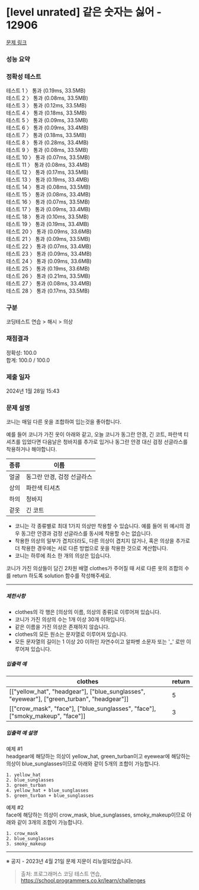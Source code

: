 # [level unrated] 같은 숫자는 싫어 - 12906

[문제 링크](https://school.programmers.co.kr/learn/courses/30/lessons/120905) 

### 성능 요약

<h3>정확성  테스트<br></h3>
테스트 1 〉	통과 (0.19ms, 33.5MB)<br>
테스트 2 〉	통과 (0.08ms, 33.5MB)<br>
테스트 3 〉	통과 (0.12ms, 33.5MB)<br>
테스트 4 〉	통과 (0.18ms, 33.5MB)<br>
테스트 5 〉	통과 (0.09ms, 33.5MB)<br>
테스트 6 〉	통과 (0.09ms, 33.4MB)<br>
테스트 7 〉	통과 (0.18ms, 33.5MB)<br>
테스트 8 〉	통과 (0.28ms, 33.4MB)<br>
테스트 9 〉	통과 (0.08ms, 33.5MB)<br>
테스트 10 〉	통과 (0.07ms, 33.5MB)<br>
테스트 11 〉	통과 (0.08ms, 33.4MB)<br>
테스트 12 〉	통과 (0.17ms, 33.5MB)<br>
테스트 13 〉	통과 (0.19ms, 33.4MB)<br>
테스트 14 〉	통과 (0.08ms, 33.5MB)<br>
테스트 15 〉	통과 (0.08ms, 33.4MB)<br>
테스트 16 〉	통과 (0.07ms, 33.5MB)<br>
테스트 17 〉	통과 (0.09ms, 33.4MB)<br>
테스트 18 〉	통과 (0.10ms, 33.5MB)<br>
테스트 19 〉	통과 (0.19ms, 33.4MB)<br>
테스트 20 〉	통과 (0.09ms, 33.6MB)<br>
테스트 21 〉	통과 (0.09ms, 33.5MB)<br>
테스트 22 〉	통과 (0.07ms, 33.4MB)<br>
테스트 23 〉	통과 (0.09ms, 33.4MB)<br>
테스트 24 〉	통과 (0.09ms, 33.6MB)<br>
테스트 25 〉	통과 (0.19ms, 33.6MB)<br>
테스트 26 〉	통과 (0.21ms, 33.5MB)<br>
테스트 27 〉	통과 (0.08ms, 33.4MB)<br>
테스트 28 〉	통과 (0.17ms, 33.5MB)

### 구분

코딩테스트 연습 > 해시 > 의상



### 채점결과

정확성: 100.0<br>
합계: 100.0 / 100.0

### 제출 일자

2024년 1월 28일 15:43

### 문제 설명
<div class="markdown solarized-dark"><p>코니는 매일 다른 옷을 조합하여 입는것을 좋아합니다.</p>

<p>예를 들어 코니가 가진 옷이 아래와 같고, 오늘 코니가 동그란 안경, 긴 코트, 파란색 티셔츠를 입었다면 다음날은 청바지를 추가로 입거나 동그란 안경 대신 검정 선글라스를 착용하거나 해야합니다.</p>
<table class="table">
        <thead><tr>
<th>종류</th>
<th>이름</th>
</tr>
</thead>
        <tbody><tr>
<td>얼굴</td>
<td>동그란 안경, 검정 선글라스</td>
</tr>
<tr>
<td>상의</td>
<td>파란색 티셔츠</td>
</tr>
<tr>
<td>하의</td>
<td>청바지</td>
</tr>
<tr>
<td>겉옷</td>
<td>긴 코트</td>
</tr>
</tbody>
      </table>
<ul>
<li>코니는 각 종류별로 최대 1가지 의상만 착용할 수 있습니다. 예를 들어 위 예시의 경우 동그란 안경과 검정 선글라스를 동시에 착용할 수는 없습니다. </li>
<li>착용한 의상의 일부가 겹치더라도, 다른 의상이 겹치지 않거나, 혹은 의상을 추가로 더 착용한 경우에는 서로 다른 방법으로 옷을 착용한 것으로 계산합니다.</li>
<li>코니는 하루에 최소 한 개의 의상은 입습니다.</li>
</ul>

<p>코니가 가진 의상들이 담긴 2차원 배열 clothes가 주어질 때 서로 다른 옷의 조합의 수를 return 하도록 solution 함수를 작성해주세요.</p>

<hr>

<h5>제한사항</h5>

<ul>
<li>clothes의 각 행은 [의상의 이름, 의상의 종류]로 이루어져 있습니다.</li>
<li>코니가 가진 의상의 수는 1개 이상 30개 이하입니다.</li>
<li>같은 이름을 가진 의상은 존재하지 않습니다.</li>
<li>clothes의 모든 원소는 문자열로 이루어져 있습니다.</li>
<li>모든 문자열의 길이는 1 이상 20 이하인 자연수이고 알파벳 소문자 또는 '_' 로만 이루어져 있습니다.</li>
</ul>

<h5>입출력 예</h5>
<table class="table">
        <thead><tr>
<th>clothes</th>
<th>return</th>
</tr>
</thead>
        <tbody><tr>
<td>[["yellow_hat", "headgear"], ["blue_sunglasses", "eyewear"], ["green_turban", "headgear"]]</td>
<td>5</td>
</tr>
<tr>
<td>[["crow_mask", "face"], ["blue_sunglasses", "face"], ["smoky_makeup", "face"]]</td>
<td>3</td>
</tr>
</tbody>
      </table>
<h5>입출력 예 설명</h5>

<p>예제 #1<br>
headgear에 해당하는 의상이 yellow_hat, green_turban이고 eyewear에 해당하는 의상이 blue_sunglasses이므로 아래와 같이 5개의 조합이 가능합니다.</p>
<div class="highlight"><pre class="codehilite"><code>1. yellow_hat
2. blue_sunglasses
3. green_turban
4. yellow_hat + blue_sunglasses
5. green_turban + blue_sunglasses
</code></pre></div>
<p>예제 #2<br>
face에 해당하는 의상이 crow_mask, blue_sunglasses, smoky_makeup이므로 아래와 같이 3개의 조합이 가능합니다.</p>
<div class="highlight"><pre class="codehilite"><code>1. crow_mask
2. blue_sunglasses
3. smoky_makeup
</code></pre></div>
<hr>

<p>※ 공지 - 2023년 4월 21일 문제 지문이 리뉴얼되었습니다.</p>
</div>

> 출처: 프로그래머스 코딩 테스트 연습, https://school.programmers.co.kr/learn/challenges